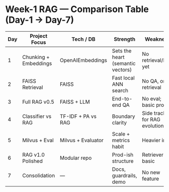 # Week-1 RAG — Comparison Table (Day-1 → Day-7)

| Day | Project Focus | Tech / DB | Strength | Weakness | Unique Contribution |
|-----|---------------|-----------|----------|----------|---------------------|
| 1 | Chunking + Embeddings | OpenAIEmbeddings | Sets the heart (semantic vectors) | No retrieval/LLM yet | Stable chunk/embedding policy |
| 2 | FAISS Retrieval | FAISS | Fast local ANN search | No QA, only retrieval | Evidence bandwidth (k) introduced |
| 3 | Full RAG v0.5 | FAISS + LLM | End-to-end QA | No eval; basic prompt | First working pipeline |
| 4 | Classifier vs RAG | TF-IDF + PA vs RAG | Boundary clarity | Side track for RAG evolution | Label vs evidence contrast |
| 5 | Milvus + Eval | Milvus + Evaluator | Scale + metrics habit | Heavier infra | Project maturity with accuracy |
| 6 | RAG v1.0 Polished | Modular repo | Prod-ish structure | Retriever still basic | Separation of concerns |
| 7 | Consolidation | — | Docs, guardrails, demo | No new feature | Portfolio-ready polish |
